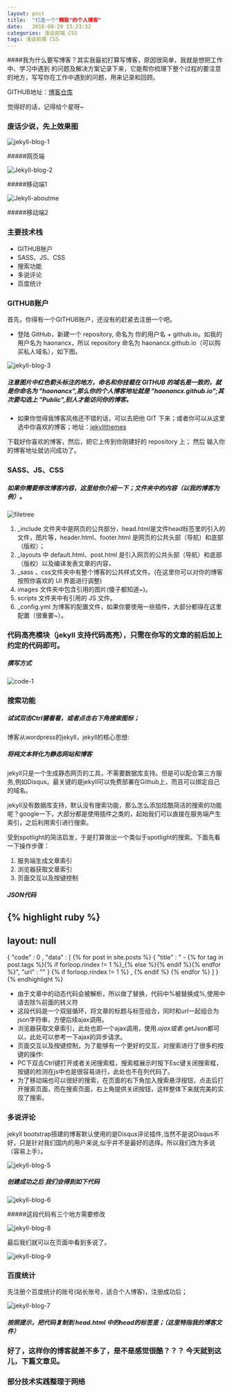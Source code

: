 ```yaml
---
layout: post
title:  "打造一个"精致"的个人博客"
date:   2016-08-29 13:23:32
categories: 浅谈前端 CSS
tags: 浅谈前端 CSS
---
```

####我为什么要写博客？其实我最初打算写博客，原因很简单，我就是想把工作中、学习中遇到 的问题及解决方案记录下来，它能帮你梳理下整个过程的要注意的地方，写写你在工作中遇到的问题，用来记录和回顾。


GITHUB地址：[博客仓库](https://github.com/Haonancx/Haonancx.github.io "博客仓库")


觉得好的话，记得给个星呀~

### 废话少说，先上效果图



![jekyll-blog-1](http://i.imgur.com/8scjoPX.png)

#####网页端

![Jekyll-blog-2](http://i.imgur.com/0QY92m4.png)

#####移动端1

![Jekyll-aboutme](http://i.imgur.com/JpatL1Z.png)

#####移动端2





### 主要技术栈


- GITHUB账户
- SASS、JS、CSS
- 搜索功能
- 多说评论
- 百度统计





### GITHUB账户

首先，你得有一个GITHUB账户，还没有的赶紧去注册一个吧。




- 登陆 GitHub，新建一个 repository, 命名为 你的用户名 + github.io。如我的用户名为 haonancx，所以 repository 命名为 haonancx.github.io（可以购买私人域名），如下图。

![jekyll-blog-3](http://i.imgur.com/7P5ubpf.png)


##### 注意图片中红色箭头标注的地方，命名和你挂载在 GITHUB 的域名是一致的，就是你命名为 "haonancx",那么你的个人博客地址就是 "haonancx.github.io";其次要勾选上 "Public",别人才能访问你的博客。

- 如果你觉得我博客风格还不错的话，可以去把他 GIT 下来；或者你可以从这里选中你喜欢的博客；地址：[jekyllthemes](http://jekyllthemes.org/ "jekyllthemes")


下载好你喜欢的博客，然后，把它上传到你刚建好的 repository 上；
然后 输入你的博客地址就访问成功了。


### SASS、JS、CSS

##### 如果你需要修改博客内容，这里给你介绍一下；文件夹中的内容（以我的博客为例）。


![filetree](http://i.imgur.com/ICLH3HM.png)


> 
1. _include 文件夹中是网页的公共部分，head.html是文件head标签里的引入的文件，图片等，header.html、footer.html 是网页的公共头部（导航）和底部（版权）；
2. _layouts 中 default.html、post.html 是引入网页的公共头部（导航）和底部（版权）以及编译发表文章的内容，
3. _sass 、css文件夹中有整个博客的公共样式文件。(在这里你可以对你的博客按照你喜欢的 UI 界面进行调整)
4. images 文件夹中包含引用的图片(傻子都知道~)。
5. scripts 文件夹中有引用的 JS 文件。
6. _config.yml 为博客的配置文件，如果你要使用一些插件，大部分都得在这里配置（很重要~）。


### 代码高亮模块（jekyll 支持代码高亮），只需在你写的文章的前后加上约定的代码即可。

##### 撰写方式

![code-1](http://i.imgur.com/EaEn3ln.png)




### 搜索功能

##### 试试双击Ctrl键看看，或者点击右下角搜索图标；



博客从wordpress的jekyll，jekyll的核心思想:

##### 将纯文本转化为静态网站和博客

jekyll只是一个生成静态网页的工具，不需要数据库支持。但是可以配合第三方服务,例如Disqus。最关键的是jekyll可以免费部署在Github上，而且可以绑定自己的域名。

jekyll没有数据库支持，默认没有搜索功能，那么怎么添加炫酷简洁的搜索的功能呢？google一下，大部分都是使用插件之类的，起始我们可以直接在服务端产生索引，之后利用索引进行搜索。

受到spotlight的简洁启发，于是打算做出一个类似于spotlight的搜索。下面先看一下操作步骤：



1. 服务端生成文章索引
1. 浏览器获取文章索引
1. 页面交互以及按键控制


##### JSON代码

{% highlight ruby %}
---
layout: null
---
{
	"code" : 0 ,
	"data" : [
	 {\% for post in site.posts \%}
	{
		"title" : " - {\% for tag in post.tags \%}{\% if forloop.rindex != 1 \%}_{\% else \%}{\% endif \%}{\% endfor \%}",
		"url" : ""
	}
	{\% if forloop.rindex != 1  \%}
	,
	{\% endif %\}
{\% endfor \%}
	]
}
{% endhighlight %}


- 由于文章中的动态代码会被解析，所以做了替换，代码中%被替换成\%,使用中请去除%前面的转义符
- 这段代码是一个双层循环，将文章的标题与标签组合，同时和url一起组合为json字符串，方便后续ajax调用。
- 浏览器获取文章索引，此处也即一个ajax调用，使用$.ajax或者$.getJson都可以，此处可以参考一下ajax的异步请求。
- 页面交互以及按键控制，为了能够有一个更好的交互，对搜索进行了很多的按键的操作:
- PC下双击Ctrl键打开或者关闭搜索框，搜索框展示时按下Esc键关闭搜索框，按键的检测在js中也是很容易进行，此处也不在列代码了。
- 为了移动端也可以很好的搜索，在页面的右下角加入搜索悬浮按钮，点击后打开搜索页面，而在搜索页面，右上角提供关闭按钮，这样整体下来就完美的实现了搜索。



### 多说评论
jekyll bootstrap搭建的博客默认使用的是Disqus评论插件,当然不是说Disqus不好，只是针对我们国内的用户来说,似乎并不是最好的选择。所以我们改为多说（容易上手）。

![jekyll-blog-5](http://i.imgur.com/ITVqdyd.png)



##### 创建成功之后 我们会得到如下代码


![jekyll-blog-6](http://i.imgur.com/g3zRlzF.png)


#####这段代码有三个地方需要修改


![jekyll-blog-8](http://i.imgur.com/NtVahOQ.png)


最后我们就可以在页面中看到多说了。

![jekyll-blog-9](http://i.imgur.com/FMvB2qX.png)

### 百度统计

先注册个百度统计的账号(站长账号，适合个人博客)，注册成功后；

![jekyll-blog-7](http://i.imgur.com/4wfFmuU.png)

##### 按照提示，把代码复制到 head.html 中的head的标签里；（这里特指我的博客文件）

### 好了，这样你的博客就差不多了，是不是感觉很酷？？？ 今天就到这儿，下篇文章见。


### 部分技术实践整理于网络
